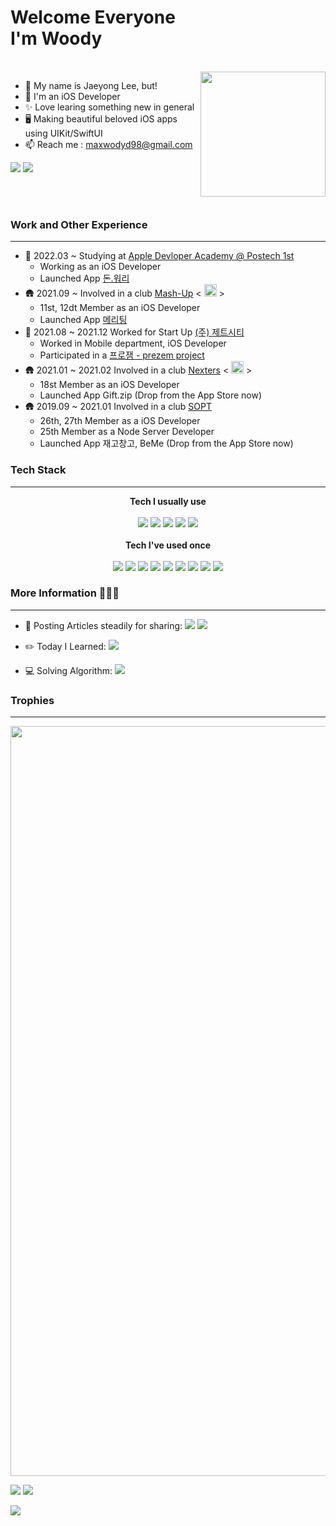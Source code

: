 # Welcome Everyone <br /> I'm Woody 

<br /> 

<img align="right" width="200" src="https://user-images.githubusercontent.com/56102421/192930511-ca2fe9a2-198d-4978-93a0-9a261746ed2a.png" />

- 🍎 My name is Jaeyong Lee, but!
- 📱 I'm an iOS Developer
- ✨ Love learing something new in general 
- 🖥 Making beautiful beloved iOS apps using UIKit/SwiftUI
- 📫 Reach me : maxwodyd98@gmail.com

<a href="https://github.com/wody-d"><img src="https://hits.seeyoufarm.com/api/count/incr/badge.svg?url=https%3A%2F%2Fgithub.com%2Fwody-d%2Fhit-counter&count_bg=%23000000&title_bg=%23000000&icon=github.svg&icon_color=%23FFFFFF&title=GitHub&edge_flat=false"/></a> <a href="https://solved.ac/profile/maxx1027"><img src="http://mazassumnida.wtf/api/mini/generate_badge?boj=maxx1027"/></a>

<br />

<br />

### Work and Other Experience 

----

- 🏫 2022.03 ~ Studying at [Apple Devloper Academy @ Postech 1st](https://developeracademy.postech.ac.kr)
  - Working as an iOS Developer 
  - Launched App [돈.워리](https://apps.apple.com/kr/app/돈-워리/id1643097323)
- 🛖 2021.09 ~ Involved in a club [Mash-Up](https://github.com/mash-up-kr) < <img src="https://avatars.githubusercontent.com/u/17095685?s=200&v=4" width="20" /> > 
  - 11st, 12dt Member as an iOS Developer 
  - Launched App [메리팅](https://apps.apple.com/kr/app/메리팅/id1641033611)
- 🏢 2021.08 ~ 2021.12 Worked for Start Up [(주) 제트시티](http://www.zetciti.com) 
  - Worked in Mobile department, iOS Developer
  - Participated in a [프로잼 - prezem project](https://apps.apple.com/kr/app/프레잼-prezem/id1596210269)
- 🛖 2021.01 ~ 2021.02 Involved in a club [Nexters](https://github.com/Nexters) < <img src="https://avatars.githubusercontent.com/u/4995702?s=200&v=4" width="20" /> > 
  - 18st Member as an iOS Developer
  - Launched App Gift.zip (Drop from the App Store now)
- 🛖 2019.09 ~ 2021.01 Involved in a club [SOPT](https://sopt.org)
  - 26th, 27th Member as a iOS Developer
  - 25th Member as a Node Server Developer
  - Launched App 재고창고, BeMe (Drop from the App Store now)

### Tech Stack 
----
<div align="center">  <b>Tech I usually use</b> <br /> <br /> <img src="https://img.shields.io/badge/swift-F05138?style=flat-square&logo=swift&logoColor=white"/> <img src="https://img.shields.io/badge/iOS-black?style=flat-square&logo=swift&logoColor=white" /> <img src="https://img.shields.io/badge/Git-F05032?style=flat-square&logo=Git&logoColor=white" /> <img src="https://img.shields.io/badge/GitHub-181717?style=flat-square&logo=GitHub&logoColor=white" /> <img src="https://img.shields.io/badge/ReactiveX-B7178C?style=flat-square&logo=ReactiveX&logoColor=white" /> </div>

<br />


<div align="center"> <b>Tech I've used once</b> <br /> <br /> <img src="https://img.shields.io/badge/swiftUI-F05138?style=flat-square&logo=swift&logoColor=white"/> <img src="https://img.shields.io/badge/HTML5-E34F26?style=flat-square&logo=HTML5&logoColor=white" /> <img src="https://img.shields.io/badge/CSS3-1572B6?style=flat-square&logo=CSS3&logoColor=white" /> <img src="https://img.shields.io/badge/React-61DAFB?style=flat-square&logo=React&logoColor=white" /> <img src="https://img.shields.io/badge/JavaScript-F7DF1E?style=flat-square&logo=JavaScript&logoColor=white" /> <img src="https://img.shields.io/badge/Amazon RDS-527FFF?style=flat-square&logo=Amazon RDS&logoColor=white" /> <img src="https://img.shields.io/badge/Amazon S3-569A31?style=flat-square&logo=Amazon S3&logoColor=white" /> <img src="https://img.shields.io/badge/Amazon EC2-FF9900?style=flat-square&logo=Amazon EC2&logoColor=white" /> <img src="https://img.shields.io/badge/Amazon EC2-339933?style=flat-square&logo=Amazon EC2&logoColor=white" /> </div>

### More Information 🧑🏻‍💻
---- 

- 📖 Posting Articles steadily for sharing: <a href="https://www.wodyd.com"/><img src="https://img.shields.io/badge/치맥보단 개발-663399?style=flat-square&logo=Gatsby&logoColor=white" /></a> <a href="https://wodyios.tistory.com"><img src="https://img.shields.io/badge/WoodyiOS-ffffff?style=flat-square&logo=tistory&logoColor=black"/></a> 

- ✏️ Today I Learned: <a href="https://github.com/wody-d/woody-iOS-tip"><img src="https://img.shields.io/badge/TIL-22272e?style=flat-square&logo=github&logoColor=white"/></a>

- 💻 Solving Algorithm:  <a href="https://github.com/wody-d/algorithm-study"><img src="https://img.shields.io/badge/algorithm-E5511E?style=flat-square&logo=github&logoColor=white"/></a>

### Trophies
----

<img width=1200 src="https://github-profile-trophy.vercel.app/?username=wody-d&column=8&theme=gruvbox&no-frame=true"/>

<img src="https://github-readme-stats.vercel.app/api/top-langs/?username=wody-d&layout=compact" /> <a href="https://solved.ac/maxx1027/"><img src="http://mazassumnida.wtf/api/v2/generate_badge?boj=maxx1027" /></a>

<img src="https://github-readme-stats.vercel.app/api?username=wody-d&show_icons=true&theme=synthwave"/>
